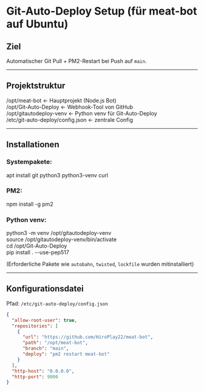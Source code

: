 # Git-Auto-Deploy Setup (für meat-bot auf Ubuntu)

## Ziel
Automatischer Git Pull + PM2-Restart bei Push auf `main`.

---

## Projektstruktur

/opt/meat-bot              ← Hauptprojekt (Node.js Bot)  
/opt/Git-Auto-Deploy       ← Webhook-Tool von GitHub  
/opt/gitautodeploy-venv    ← Python venv für Git-Auto-Deploy  
/etc/git-auto-deploy/config.json  ← zentrale Config

---

## Installationen

### Systempakete:
apt install git python3 python3-venv curl

### PM2:
npm install -g pm2

### Python venv:
python3 -m venv /opt/gitautodeploy-venv  
source /opt/gitautodeploy-venv/bin/activate  
cd /opt/Git-Auto-Deploy  
pip install . --use-pep517

(Erforderliche Pakete wie `autobahn`, `twisted`, `lockfile` wurden mitinstalliert)

---

## Konfigurationsdatei

Pfad: `/etc/git-auto-deploy/config.json`

```json
{
  "allow-root-user": true,
  "repositories": [
    {
      "url": "https://github.com/HiroPlay22/meat-bot",
      "path": "/opt/meat-bot",
      "branch": "main",
      "deploy": "pm2 restart meat-bot"
    }
  ],
  "http-host": "0.0.0.0",
  "http-port": 9000
}
 